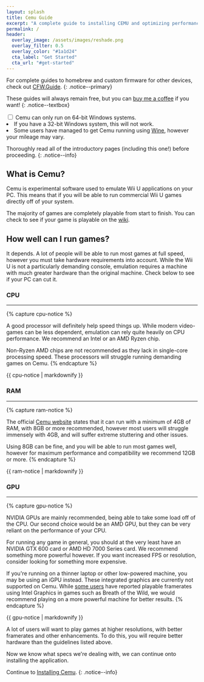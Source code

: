```yaml
---
layout: splash
title: Cemu Guide
excerpt: "A complete guide to installing CEMU and optimizing performance."
permalink: /
header:  
  overlay_image: /assets/images/reshade.png
  overlay_filter: 0.5
  overlay_color: "#1a1d24"
  cta_label: "Get Started"
  cta_url: "#get-started"
---
```


For complete guides to homebrew and custom firmware for other devices, check out [CFW.Guide](https://cfw.guide).
{: .notice--primary}

These guides will always remain free, but you can [buy me a coffee](https://www.buymeacoffee.com/emiyl) if you want!
{: .notice--textbox}

<div class="wrap-collabsible notice--danger">
  <input id="collapsible" class="toggle" type="checkbox">
  <label for="collapsible" class="lbl-toggle">Cemu can only run on 64-bit Windows systems.</label>
  <div class="collapsible-content">
    <div class="content-inner">
      <li>If you have a 32-bit Windows system, this will not work.</li>
      <li>Some users have managed to get Cemu running using <a href="https://www.winehq.org">Wine</a>, however your mileage may vary.</li>
    </div>
  </div>
</div>

Thoroughly read all of the introductory pages (including this one!) before proceeding.
{: .notice--info}

## What is Cemu?

Cemu is experimental software used to emulate Wii U applications on your PC. This means that if you will be able to run commercial Wii U games directly off of your system.

The majority of games are completely playable from start to finish. You can check to see if your game is playable on the [wiki](https://wiki.cemu.info/wiki/Category:List_of_games).

## How well can I run games?

It depends. A lot of people will be able to run most games at full speed, however you must take hardware requirements into account. While the Wii U is not a particularly demanding console, emulation requires a machine with much greater hardware than the original machine. Check below to see if your PC can cut it.

### CPU
---

{% capture cpu-notice %}

A good processor will definitely help speed things up. While modern video-games can be less dependent, emulation can rely quite heavily on CPU performance. We recommend an Intel or an AMD Ryzen chip.

Non-Ryzen AMD chips are not recommended as they lack in single-core processing speed. These processors will struggle running demanding games on Cemu.
{% endcapture %}

<div class="notice--textbox">{{ cpu-notice | markdownify }}</div>

### RAM
---

{% capture ram-notice %}

The official [Cemu website](https://cemu.info/) states that it can run with a minimum of 4GB of RAM, with 8GB or more recommended, however most users will struggle immensely with 4GB, and will suffer extreme stuttering and other issues.

Using 8GB can be fine, and you will be able to run most games well, however for maximum performance and compatibility we recommend 12GB or more.
{% endcapture %}

<div class="notice--textbox">{{ ram-notice | markdownify }}</div>

### GPU
---

{% capture gpu-notice %}

NVIDIA GPUs are mainly recommended, being able to take some load off of the CPU. Our second choice would be an AMD GPU, but they can be very reliant on the performance of your CPU.

For running any game in general, you should at the very least have an NVIDIA GTX 600 card or AMD HD 7000 Series card. We recommend something more powerful however. If you want increased FPS or resolution, consider looking for something more expensive.

If you're running on a thinner laptop or other low-powered machine, you may be using an iGPU instead. These integrated graphics are currently not supported on Cemu. While [some users](http://wiki.cemu.info/wiki/The_Legend_of_Zelda:_Breath_of_the_Wild#Testing) have reported playable framerates using Intel Graphics in games such as Breath of the Wild, we would recommend playing on a more powerful machine for better results.
{% endcapture %}

<div class="notice--textbox">{{ gpu-notice | markdownify }}</div>

A lot of users will want to play games at higher resolutions, with better framerates and other enhancements. To do this, you will require better hardware than the guidelines listed above.

Now we know what specs we're dealing with, we can continue onto installing the application.

Continue to [Installing Cemu](installing-cemu).
{: .notice--info}

<a id="get-started"/>
